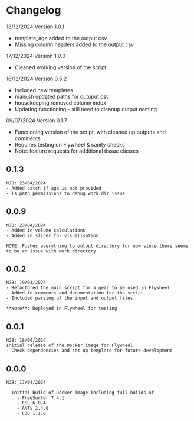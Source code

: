 # Changelog

18/12/2024
Version 1.0.1
- template_age added to the output csv
- Missing column headers added to the output csv

17/12/2024
Version 1.0.0
- Cleaned working version of the script

16/12/2024
Version 0.5.2
- Included new templates
- main.sh updated paths for outuput csv
- housekeeping removed column index
- Updating functioning - still need to cleanup output naming

09/07/2024
Version 0.1.7
- Functioning version of the script, with cleaned up outputs and comments
- Requires testing on Flywheel & sanity checks
- Note: feature requests for additional tissue classes

## 0.1.3
```
NJB: 23/04/2024
- Added catch if age is not provided
- ls path permissions to debug work dir issue
```

## 0.0.9
```
NJB: 23/04/2024
- Added in volume calculations
- Added in slicer for visualisation

NOTE: Pushes everything to output directory for now since there seems to be an issue with work directory. 

```
## 0.0.2
```
NJB: 19/04/2024
- Refactored the main script for a gear to be used in Flywheel
- Added in comments and documentation for the script
- Included parsing of the input and output files

**Note**: Deployed in Flywheel for testing

```

## 0.0.1
```
NJB: 18/04/2024
Initial release of the Docker image for Flywheel
- Check dependencies and set up template for future development
```

## 0.0.0
```
NJB: 17/04/2024

- Initial build of Docker image including full builds of
    - FreeSurfer 7.4.1
    - FSL 6.0.4
    - ANTs 2.4.0
    - C3D 1.1.0

```